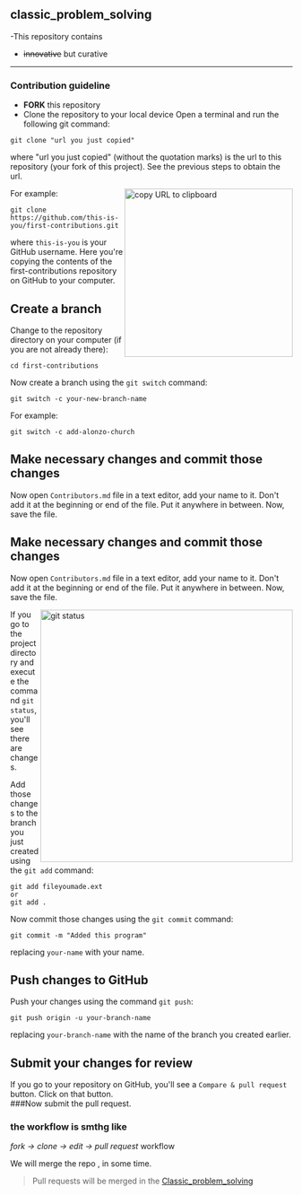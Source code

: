 ## classic_problem_solving
-This repository contains 
- ~~innovative~~ but curative 

---
### Contribution guideline
- **FORK** this repository
- Clone the repository to your  local device
Open a terminal and run the following git command:

```
git clone "url you just copied"
```
where "url you just copied" (without the quotation marks) is the url to this repository (your fork of this project). See the previous steps to obtain the url.

<img align="right" width="300" src="https://firstcontributions.github.io/assets/Readme/copy-to-clipboard.png" alt="copy URL to clipboard" />

For example:

```
git clone https://github.com/this-is-you/first-contributions.git
```

where `this-is-you` is your GitHub username. Here you're copying the contents of the first-contributions repository on GitHub to your computer.

## Create a branch

Change to the repository directory on your computer (if you are not already there):

```
cd first-contributions
```

Now create a branch using the `git switch` command:

```
git switch -c your-new-branch-name
```

For example:

```
git switch -c add-alonzo-church
```

## Make necessary changes and commit those changes

Now open `Contributors.md` file in a text editor, add your name to it. Don't add it at the beginning or end of the file. Put it anywhere in between. Now, save the file.
## Make necessary changes and commit those changes

Now open `Contributors.md` file in a text editor, add your name to it. Don't add it at the beginning or end of the file. Put it anywhere in between. Now, save the file.

<img align="right" width="450" src="https://firstcontributions.github.io/assets/Readme/git-status.png" alt="git status" />

If you go to the project directory and execute the command `git status`, you'll see there are changes.

Add those changes to the branch you just created using the `git add` command:

```
git add fileyoumade.ext
or 
git add . 
```

Now commit those changes using the `git commit` command:

```
git commit -m "Added this program"
```

replacing `your-name` with your name.

## Push changes to GitHub

Push your changes using the command `git push`:

```
git push origin -u your-branch-name
```

replacing `your-branch-name` with the name of the branch you created earlier.
## Submit your changes for review

If you go to your repository on GitHub, you'll see a `Compare & pull request` button. Click on that button.</br>
###Now submit the pull request.

### the workflow is smthg like
 _fork -> clone -> edit -> pull request_ workflow 






We will merge the repo , in some time.

<!---| Table                | Query                | Tables          |
| :------------------- | -------------------: |:---------------:|
| left-aligned column  | right-aligned column | centered column |
| $100                 | $100                 | $100            |
| $10                  | $10                  | $10             |
| $1                   | $1                   | $1              | --->

<!---what the fuck is this...Oh shoot!...oh cheers! and you roll in....dadada--->
>Pull requests will be merged in the [Classic_problem_solving](https://) 
